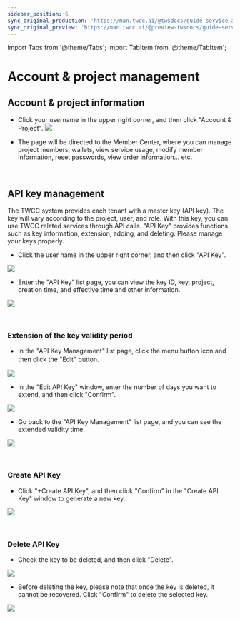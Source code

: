 ```yaml
---
sidebar_position: 6
sync_original_production: 'https://man.twcc.ai/@twsdocs/guide-service-api-key-en' 
sync_original_preview: 'https://man.twcc.ai/@preview-twsdocs/guide-service-api-key-en' 
---
```


import Tabs from '@theme/Tabs';
import TabItem from '@theme/TabItem';


# Account & project management 


## Account & project information

* Click your username in the upper right corner, and then click "Account & Project".
![](https://cos.twcc.ai/SYS-MANUAL/uploads/upload_3edcedd009126147b1f6b98eefd86eee.png)


* The page will be directed to the Member Center, where you can manage project members, wallets, view service usage, modify member information, reset passwords, view order information... etc.


<!--
## 租戶管理權限
### 選擇計畫
* 登入 TWCC 網站，進入服務主頁面，點擊左上角的計畫名稱。　
![](https://man.twcc.ai/uploads/upload_1283e418bac0b66a853a8364c7470b4d.png)
* 選取欲查看的計畫後點擊「確認」。
 
![](https://man.twcc.ai/uploads/upload_31fde6db8eb496b5d7523dad6c87f4fe.png)
### 更改租戶管理權限
* 點擊右上角使用者名稱，再點選「租戶管理權限」。
![](https://man.twcc.ai/uploads/upload_5d0e0764dce3a524d5c954a66a68c93c.png)
* 進入「租戶管理權限」列表頁面，可查看或管理計畫內的租戶權限。
:::info
注意：租戶管理員可查看並修改計畫內所有租戶的帳戶及權限資訊；租戶使用者僅能查看自己的帳戶及權限資訊。
:::
![](https://man.twcc.ai/uploads/upload_78b5e2c5f44bcc115de0b0ed9edf7aa9.png)
* 點選「租戶管理權限」列表，會出現該租戶的「權限列表」視窗，點擊勾選框可改變使用該服務的權限。取消勾選狀態即可移除該租戶使用某項 TWCC 服務的權限。
:::info
:bulb:提示
* 在搜尋框輸入關鍵字可快速查找符合條件的使用者。
* 租戶管理權目前僅提供增删計畫內的租戶使用 TWCC 服務的權限，更多管理計畫成員資訊請參閱：[帳號計畫 > 管理計畫成員](https://www.twcc.ai/doc?page=member)
:::
![](https://man.twcc.ai/uploads/upload_a6ddab233062bca6eb9c1eb92a5b344c.png)
-->

<br/>

## API key management

The TWCC system provides each tenant with a master key (API key). The key will vary according to the project, user, and role. With this key, you can use TWCC related services through API calls. "API Key" provides functions such as key information, extension, adding, and deleting. Please manage your keys properly.

* Click the user name in the upper right corner, and then click "API Key".

![](https://cos.twcc.ai/SYS-MANUAL/uploads/upload_2eebad996a85d76337d0d81daacf90f9.png)



* Enter the "API Key" list page, you can view the key ID, key, project, creation time, and effective time and other information.

![](https://cos.twcc.ai/SYS-MANUAL/uploads/upload_0e9634d29046ae48c411d7ded63618cf.png)


<br/>


### Extension of the key validity period

* In the "API Key Management" list page, click the menu button icon and then click the "Edit" button.　

![](https://cos.twcc.ai/SYS-MANUAL/uploads/upload_6db5c99d7c3475494a4c8ad0a4541d4c.png)



* In the "Edit API Key" window, enter the number of days you want to extend, and then click "Confirm".

![](https://cos.twcc.ai/SYS-MANUAL/uploads/upload_b5b2817b5e02e6f1a4344785fd6aa1cf.png)



* Go back to the "API Key Management" list page, and you can see the extended validity time.

![](https://cos.twcc.ai/SYS-MANUAL/uploads/upload_b4ffdfbe009875229be993af44f6b5c3.png)

<br/>


### Create API Key

* Click "+Create API Key", and then click "Confirm" in the "Create API Key" window to generate a new key.

![](https://cos.twcc.ai/SYS-MANUAL/uploads/upload_a0ba1e9772f2c6f0249bb1f5f9517467.png)

<br/>


### Delete API Key
* Check the key to be deleted, and then click "Delete".

![](https://cos.twcc.ai/SYS-MANUAL/uploads/upload_09d557296ee2b704c5af921ab465279a.png)



* Before deleting the key, please note that once the key is deleted, it cannot be recovered. Click "Confirm" to delete the selected key.

![](https://cos.twcc.ai/SYS-MANUAL/uploads/upload_e8485e69fe1221cfd6ab6eaec14c8af9.png)